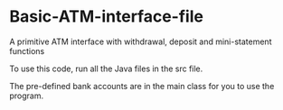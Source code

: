 # Basic-ATM-interface-file
A primitive ATM interface with withdrawal, deposit and mini-statement functions

To use this code, run all the Java files in the src file.

The pre-defined bank accounts are in the main class for you to use the program.
